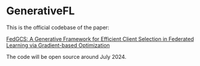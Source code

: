 # GenerativeFL
This is the official codebase of the paper:

[FedGCS: A Generative Framework for Efficient Client Selection in Federated Learning via Gradient-based Optimization](https://arxiv.org/abs/2405.06312)

The code will be open source around July 2024.
